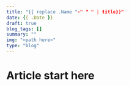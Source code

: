 ```yaml
---
title: "{{ replace .Name "-" " " | title}}"
date: {{ .Date }}
draft: true
blog_tags: []
summary: ""
img: "<path here>"
type: "blog"
---
```


# Article start here
